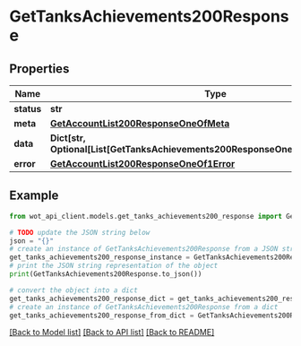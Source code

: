 # GetTanksAchievements200Response


## Properties

Name | Type | Description | Notes
------------ | ------------- | ------------- | -------------
**status** | **str** |  | 
**meta** | [**GetAccountList200ResponseOneOfMeta**](GetAccountList200ResponseOneOfMeta.md) |  | 
**data** | **Dict[str, Optional[List[GetTanksAchievements200ResponseOneOfDataValueInner]]]** |  | 
**error** | [**GetAccountList200ResponseOneOf1Error**](GetAccountList200ResponseOneOf1Error.md) |  | 

## Example

```python
from wot_api_client.models.get_tanks_achievements200_response import GetTanksAchievements200Response

# TODO update the JSON string below
json = "{}"
# create an instance of GetTanksAchievements200Response from a JSON string
get_tanks_achievements200_response_instance = GetTanksAchievements200Response.from_json(json)
# print the JSON string representation of the object
print(GetTanksAchievements200Response.to_json())

# convert the object into a dict
get_tanks_achievements200_response_dict = get_tanks_achievements200_response_instance.to_dict()
# create an instance of GetTanksAchievements200Response from a dict
get_tanks_achievements200_response_from_dict = GetTanksAchievements200Response.from_dict(get_tanks_achievements200_response_dict)
```
[[Back to Model list]](../README.md#documentation-for-models) [[Back to API list]](../README.md#documentation-for-api-endpoints) [[Back to README]](../README.md)


